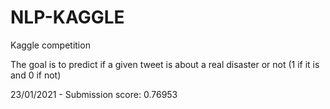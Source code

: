# NLP-KAGGLE
 Kaggle competition
 
 The goal is to predict if a given tweet is about a real disaster or not (1 if it is and 0 if not)

23/01/2021 - Submission score: 0.76953
	
